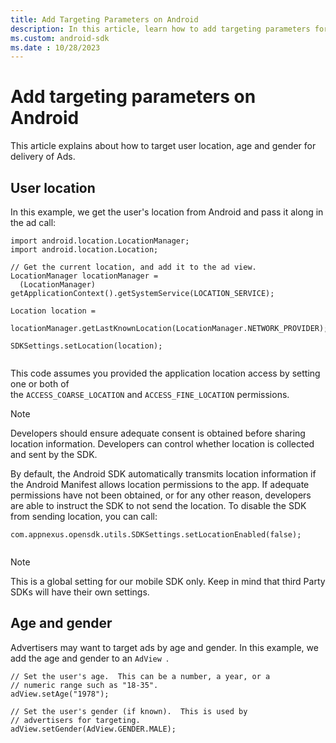 ```yaml
---
title: Add Targeting Parameters on Android
description: In this article, learn how to add targeting parameters for ads on Android.
ms.custom: android-sdk
ms.date : 10/28/2023
---
```


# Add targeting parameters on Android

This article explains about how to target user location, age and gender for delivery of Ads.

## User location

In this example, we get the user's location from Android and pass it along in the ad call:

```
import android.location.LocationManager;
import android.location.Location;

// Get the current location, and add it to the ad view.
LocationManager locationManager =
  (LocationManager) getApplicationContext().getSystemService(LOCATION_SERVICE);

Location location =
  locationManager.getLastKnownLocation(LocationManager.NETWORK_PROVIDER);

SDKSettings.setLocation(location);
    
```

This code assumes you provided the application location access by setting one or both of the `ACCESS_COARSE_LOCATION` and `ACCESS_FINE_LOCATION` permissions.

> [!NOTE]
> Developers should ensure adequate consent is obtained before sharing location information. Developers can control whether location is collected and sent by the SDK.

By default, the Android SDK automatically transmits location information if the Android Manifest allows location permissions to the app. If adequate permissions have not been obtained, or for any other reason, developers are able to instruct the SDK to not send the location. To disable the SDK from sending location, you can call:

```
com.appnexus.opensdk.utils.SDKSettings.setLocationEnabled(false);
    
```

> [!NOTE]
> This is a global setting for our mobile SDK only. Keep in mind that third Party SDKs will have their own settings.

## Age and gender

Advertisers may want to target ads by age and gender. In this example, we add the age and gender to an `AdView `.

```
// Set the user's age.  This can be a number, a year, or a
// numeric range such as "18-35".
adView.setAge("1978");

// Set the user's gender (if known).  This is used by
// advertisers for targeting.
adView.setGender(AdView.GENDER.MALE);
    
```
